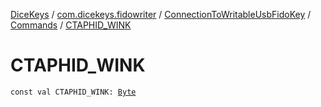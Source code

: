 [DiceKeys](../../../index.md) / [com.dicekeys.fidowriter](../../index.md) / [ConnectionToWritableUsbFidoKey](../index.md) / [Commands](index.md) / [CTAPHID_WINK](./-c-t-a-p-h-i-d_-w-i-n-k.md)

# CTAPHID_WINK

`const val CTAPHID_WINK: `[`Byte`](https://kotlinlang.org/api/latest/jvm/stdlib/kotlin/-byte/index.html)